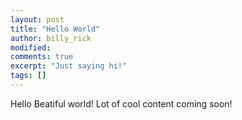 ```yaml
---
layout: post
title: "Hello World"
author: billy_rick
modified:
comments: true
excerpt: "Just saying hi!"
tags: []
---
```


Hello Beatiful world! Lot of cool content coming soon!
